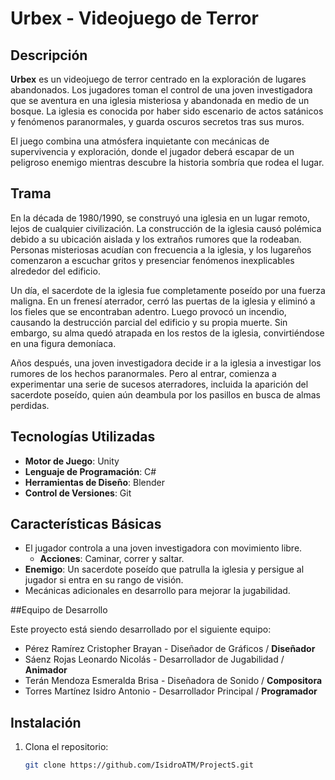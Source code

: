 # Urbex - Videojuego de Terror

## Descripción

**Urbex** es un videojuego de terror centrado en la exploración de lugares abandonados. Los jugadores toman el control de una joven investigadora que se aventura en una iglesia misteriosa y abandonada en medio de un bosque. La iglesia es conocida por haber sido escenario de actos satánicos y fenómenos paranormales, y guarda oscuros secretos tras sus muros. 

El juego combina una atmósfera inquietante con mecánicas de supervivencia y exploración, donde el jugador deberá escapar de un peligroso enemigo mientras descubre la historia sombría que rodea el lugar.

## Trama

En la década de 1980/1990, se construyó una iglesia en un lugar remoto, lejos de cualquier civilización. La construcción de la iglesia causó polémica debido a su ubicación aislada y los extraños rumores que la rodeaban. Personas misteriosas acudían con frecuencia a la iglesia, y los lugareños comenzaron a escuchar gritos y presenciar fenómenos inexplicables alrededor del edificio.

Un día, el sacerdote de la iglesia fue completamente poseído por una fuerza maligna. En un frenesí aterrador, cerró las puertas de la iglesia y eliminó a los fieles que se encontraban adentro. Luego provocó un incendio, causando la destrucción parcial del edificio y su propia muerte. Sin embargo, su alma quedó atrapada en los restos de la iglesia, convirtiéndose en una figura demoníaca.

Años después, una joven investigadora decide ir a la iglesia a investigar los rumores de los hechos paranormales. Pero al entrar, comienza a experimentar una serie de sucesos aterradores, incluida la aparición del sacerdote poseído, quien aún deambula por los pasillos en busca de almas perdidas.

## Tecnologías Utilizadas

- **Motor de Juego**: Unity
- **Lenguaje de Programación**: C#
- **Herramientas de Diseño**: Blender
- **Control de Versiones**: Git

## Características Básicas

- El jugador controla a una joven investigadora con movimiento libre.
  - **Acciones**: Caminar, correr y saltar.
- **Enemigo**: Un sacerdote poseído que patrulla la iglesia y persigue al jugador si entra en su rango de visión.
- Mecánicas adicionales en desarrollo para mejorar la jugabilidad.

##Equipo de Desarrollo

Este proyecto está siendo desarrollado por el siguiente equipo:

- Pérez Ramírez Cristopher Brayan - Diseñador de Gráficos     / **Diseñador**
- Sáenz Rojas Leonardo Nicolás - Desarrollador de Jugabilidad / **Animador**
- Terán Mendoza Esmeralda Brisa - Diseñadora de Sonido        / **Compositora**
- Torres Martínez Isidro Antonio - Desarrollador Principal    / **Programador**

## Instalación

1. Clona el repositorio:
   ```bash
   git clone https://github.com/IsidroATM/ProjectS.git
